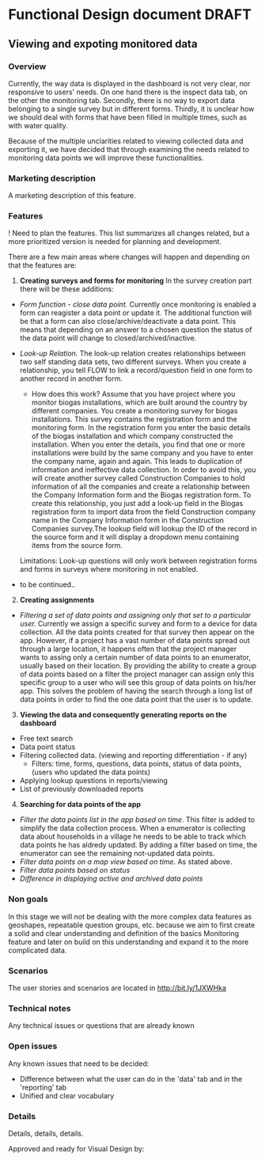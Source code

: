 # Functional Design document DRAFT

Viewing and expoting monitored data
-------------

### Overview

Currently, the way data is displayed in the dashboard is not very clear, nor responsive to users' needs. On one hand there is the inspect data tab, on the other the monitoring tab. Secondly, there is no way to export data belonging to a single survey but in different forms. Thirdly, it is unclear how we should deal with forms that have been filled in multiple times, such as with water quality. 

Because of the multiple unclarities related to viewing collected data and exporting it, we have decided that through examining the needs related to monitoring data points we will improve these functionalities.  

### Marketing description
A marketing description of this feature.

### Features

! Need to plan the features. This list summarizes all changes related, but a more prioritized version is needed for planning and development.

There are a few main areas where changes will happen and depending on that the features are:

1. **Creating surveys and forms for monitoring** In the survey creation part there will be these additions: 
  - *Form function - close data point.* Currently once monitoring is enabled a form can reagister a data point or update it. The additional function will be that a form can also close/archive/deactivate a data point. This means that depending on an answer to a chosen question the status of the data point will change to closed/archived/inactive. 
  - *Look-up Relation.* The look-up relation creates relationships between two self standing data sets, two different surveys. When you create a relationship, you tell FLOW to link a record/question field in one form to another record in another form. 
    - How does this work?
    Assume that you have project where you monitor biogas installations, which are built around the country by different companies. You create a monitoring survey for biogas installations. This survey contains the registration form and the monitoring form. In the registration form you enter the basic details of the biogas installation and which company constructed the installation. When you enter the details, you find that one or more installations were build by the same company and you have to enter the company name, again and again. This leads to duplication of information and ineffective data collection. In order to avoid this, you will create another survey called Construction Companies to hold information of all the companies and create a relationship between the Company Information form and the Biogas registration form. To create this relationship, you just add a look-up field in the Biogas registration form to import data from the field Construction company name in the Company Information form in the Construction Companies survey.The lookup field will lookup the ID of the record in the source form and it will display a dropdown menu containing items from the source form.  

    Limitations:
    Look-up questions will only work between registration forms and forms in surveys where monitoring in not enabled. 
  - to be continued..
  
2. **Creating assignments** 
  - *Filtering a set of data points and assigning only that set to a particular user.* Currently we assign a specific survey and form to a device for data collection. All the data points created for that survey then appear on the app.  However, if a project has a vast number of data points spread out through a large location, it happens often that the project manager wants to assing only a certain number of data points to an enumerator, usually based on their location. By providing the ability to create a group of data points based on a filter the project manager can assign only this specific group to a user who will see this group of data points on his/her app. This solves the problem of having the search through a long list of data points in order to find the one data point that the user is to update.     
  
3. **Viewing the data and consequently generating reports on the dashboard**
  - Free text search
  - Data point status  
  - Filtering collected data. (viewing and reporting differentiation - if any) 
    - Filters: time, forms, questions, data points, status of data points, (users who updated the data points)
  - Applying lookup questions in reports/viewing
  - List of previously downloaded reports 

4. **Searching for data points of the app**
  - *Filter the data points list in the app based on time.* This filter is added to simplify the data collection process. When a enumerator is collecting data about households in a village he needs to be able to track which data points he has aldredy updated. By adding a filter based on time, the enumerator can see the remaining not-updated data points. 
  - *Filter data points on a map view based on time.* As stated above.
  - *Filter data points based on status* 
  - *Difference in displaying active and archived data points*
  
### Non goals
In this stage we will not be dealing with the more complex data features as geoshapes, repeatable question groups, etc. because we aim to first create a solid and clear understanding and definition of the basics Monitoring feature and later on build on this understanding and expand it to the more complicated data.

### Scenarios
The user stories and scenarios are located in http://bit.ly/1JXWHka

### Technical notes
Any technical issues or questions that are already known

### Open issues
Any known issues that need to be decided:
- Difference between what the user can do in the 'data' tab and in the 'reporting' tab
- Unified and clear vocabulary

### Details
Details, details, details.

Approved and ready for Visual Design by: 
